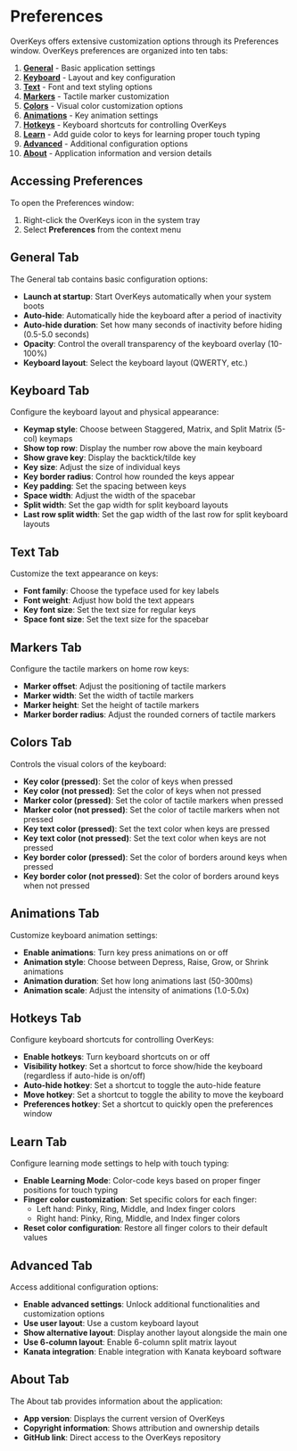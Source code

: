 # Preferences

OverKeys offers extensive customization options through its Preferences window.
OverKeys preferences are organized into ten tabs:

1. **[General](#general-tab)** - Basic application settings
2. **[Keyboard](#keyboard-tab)** - Layout and key configuration
3. **[Text](#text-tab)** - Font and text styling options
4. **[Markers](#markers-tab)** - Tactile marker customization
5. **[Colors](#colors-tab)** - Visual color customization options
6. **[Animations](#animations-tab)** - Key animation settings
7. **[Hotkeys](#hotkeys-tab)** - Keyboard shortcuts for controlling OverKeys
8. **[Learn](./learning-mode.md)** - Add guide color to keys for learning proper touch typing
9. **[Advanced](#advanced-tab)** - Additional configuration options
10. **[About](#about-tab)** - Application information and version details

## Accessing Preferences

To open the Preferences window:

1. Right-click the OverKeys icon in the system tray
2. Select **Preferences** from the context menu

## General Tab

The General tab contains basic configuration options:

- **Launch at startup**: Start OverKeys automatically when your system boots
- **Auto-hide**: Automatically hide the keyboard after a period of inactivity
- **Auto-hide duration**: Set how many seconds of inactivity before hiding (0.5-5.0 seconds)
- **Opacity**: Control the overall transparency of the keyboard overlay (10-100%)
- **Keyboard layout**: Select the keyboard layout (QWERTY, etc.)

## Keyboard Tab

Configure the keyboard layout and physical appearance:

- **Keymap style**: Choose between Staggered, Matrix, and Split Matrix (5-col) keymaps
- **Show top row**: Display the number row above the main keyboard
- **Show grave key**: Display the backtick/tilde key
- **Key size**: Adjust the size of individual keys
- **Key border radius**: Control how rounded the keys appear
- **Key padding**: Set the spacing between keys
- **Space width**: Adjust the width of the spacebar
- **Split width**: Set the gap width for split keyboard layouts
- **Last row split width**: Set the gap width of the last row for split keyboard layouts

## Text Tab

Customize the text appearance on keys:

- **Font family**: Choose the typeface used for key labels
- **Font weight**: Adjust how bold the text appears
- **Key font size**: Set the text size for regular keys
- **Space font size**: Set the text size for the spacebar

## Markers Tab

Configure the tactile markers on home row keys:

- **Marker offset**: Adjust the positioning of tactile markers
- **Marker width**: Set the width of tactile markers
- **Marker height**: Set the height of tactile markers
- **Marker border radius**: Adjust the rounded corners of tactile markers

## Colors Tab

Controls the visual colors of the keyboard:

- **Key color (pressed)**: Set the color of keys when pressed
- **Key color (not pressed)**: Set the color of keys when not pressed
- **Marker color (pressed)**: Set the color of tactile markers when pressed
- **Marker color (not pressed)**: Set the color of tactile markers when not pressed
- **Key text color (pressed)**: Set the text color when keys are pressed
- **Key text color (not pressed)**: Set the text color when keys are not pressed
- **Key border color (pressed)**: Set the color of borders around keys when pressed
- **Key border color (not pressed)**: Set the color of borders around keys when not pressed

## Animations Tab

Customize keyboard animation settings:

- **Enable animations**: Turn key press animations on or off
- **Animation style**: Choose between Depress, Raise, Grow, or Shrink animations
- **Animation duration**: Set how long animations last (50-300ms)
- **Animation scale**: Adjust the intensity of animations (1.0-5.0x)

## Hotkeys Tab

Configure keyboard shortcuts for controlling OverKeys:

- **Enable hotkeys**: Turn keyboard shortcuts on or off
- **Visibility hotkey**: Set a shortcut to force show/hide the keyboard (regardless if auto-hide is on/off)
- **Auto-hide hotkey**: Set a shortcut to toggle the auto-hide feature
- **Move hotkey**: Set a shortcut to toggle the ability to move the keyboard
- **Preferences hotkey**: Set a shortcut to quickly open the preferences window

## Learn Tab

Configure learning mode settings to help with touch typing:

- **Enable Learning Mode**: Color-code keys based on proper finger positions for touch typing
- **Finger color customization**: Set specific colors for each finger:
  - Left hand: Pinky, Ring, Middle, and Index finger colors
  - Right hand: Pinky, Ring, Middle, and Index finger colors
- **Reset color configuration**: Restore all finger colors to their default values

## Advanced Tab

Access additional configuration options:

- **Enable advanced settings**: Unlock additional functionalities and customization options
- **Use user layout**: Use a custom keyboard layout
- **Show alternative layout**: Display another layout alongside the main one
- **Use 6-column layout**: Enable 6-column split matrix layout
- **Kanata integration**: Enable integration with Kanata keyboard software

## About Tab

The About tab provides information about the application:

- **App version**: Displays the current version of OverKeys
- **Copyright information**: Shows attribution and ownership details
- **GitHub link**: Direct access to the OverKeys repository
